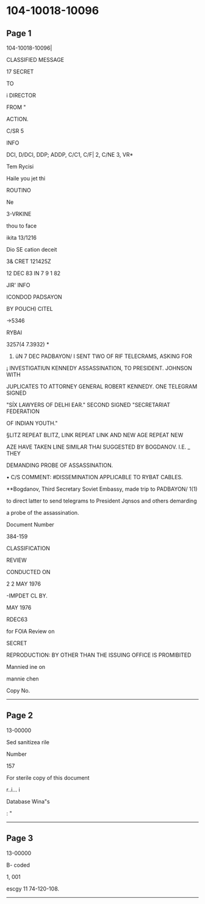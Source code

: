 # 104-10018-10096

## Page 1

104-10018-10096|

CLASSIFIED MESSAGE

17 SECRET

TO

i DIRECTOR

FROM "

ACTION.

C/SR 5

INFO

DCI, D/DCI, DDP; ADDP, C/C1, C/F| 2, C/NE 3, VR*

Tem Rycisi

Haile you jet thi

ROUTINO

Ne

3-VRKINE

thou to face

ikita 13/1216

Dio SE cation deceit

3& CRET 121425Z

12 DEC 83 IN 7 9 1 82

JIR' INFO

ICONDOD PADSAYON

BY POUCH) CITEL

→5346

RYBAI

3257(4 7.3932) *

1. üN 7 DEC PADBAYON/ I SENT TWO OF RIF TELECRAMS, ASKING FOR

¡ INVESTIGATIUN KENNEDY ASSASSINATION, TO PRESIDENT. JOHNSON WITH

JUPLICATES TO ATTORNEY GENERAL ROBERT KENNEDY. ONE TELEGRAM SIGNED

"SÍX LAWYERS OF DELHI EAR." SECOND SIGNED "SECRETARIAT FEDERATION

OF INDIAN YOUTH."

§LITZ REPEAT BLITZ, LINK REPEAT LINK AND NEW AGE REPEAT NEW

AZE HAVE TAKEN LINE SIMILAR THAI SUGGESTED BY BOGDANOV. I.E. _ THEY

DEMANDING PROBE OF ASSASSINATION.

• C/S COMMENT: #DISSEMINATION APPLICABLE TO RYBAT CABLES.

**Bogdanov, Third Secretary Soviet Embassy, made trip to PADBAYON/ 1(1)

to direct latter to send telegrams to President Jqnsos and others demarding

a probe of the assassination.

Document Number

384-159

CLASSIFICATION

REVIEW

CONDUCTED ON

2 2 MAY 1976

-IMPDET CL BY.

MAY 1976

RDEC63

for FOlA Review on

SECRET

REPRODUCTION: BY OTHER THAN THE ISSUING OFFICE IS PROMIBITED

Mannied ine on

mannie chen

Copy No.

---

## Page 2

13-00000

Sed sanitizea rile

Number

157

For sterile copy of this document

r..i... i

Database Wina"s

: "

---

## Page 3

13-00000

B- coded

1, 001

escgy 11 74-120-108.

---

